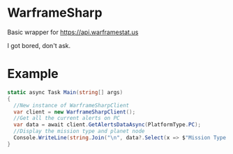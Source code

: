 # WarframeSharp
Basic wrapper for https://api.warframestat.us

I got bored, don't ask.

# Example

```cs
static async Task Main(string[] args)
{
  //New instance of WarframeSharpClient
  var client = new WarframeSharpClient();
  //Get all the current alerts on PC
  var data = await client.GetAlertsDataAsync(PlatformType.PC);
  //Display the mission type and planet node
  Console.WriteLine(string.Join("\n", data?.Select(x => $"Mission Type: {x.Mission.Type} || Node: {x.Mission.Node}")));
}
```
